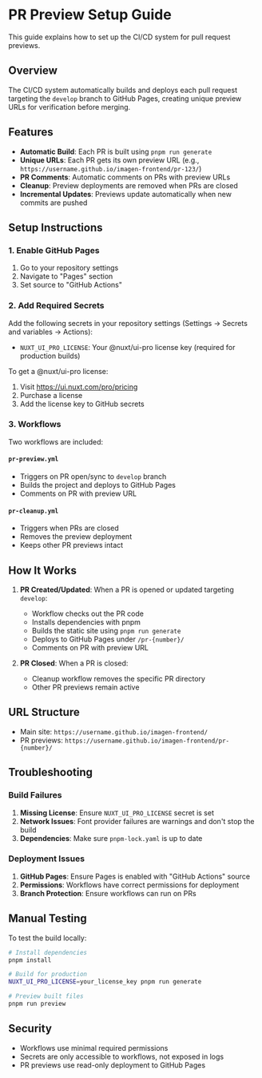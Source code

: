 # PR Preview Setup Guide

This guide explains how to set up the CI/CD system for pull request previews.

## Overview

The CI/CD system automatically builds and deploys each pull request targeting the `develop` branch to GitHub Pages, creating unique preview URLs for verification before merging.

## Features

- **Automatic Build**: Each PR is built using `pnpm run generate`
- **Unique URLs**: Each PR gets its own preview URL (e.g., `https://username.github.io/imagen-frontend/pr-123/`)
- **PR Comments**: Automatic comments on PRs with preview URLs
- **Cleanup**: Preview deployments are removed when PRs are closed
- **Incremental Updates**: Previews update automatically when new commits are pushed

## Setup Instructions

### 1. Enable GitHub Pages

1. Go to your repository settings
2. Navigate to "Pages" section
3. Set source to "GitHub Actions"

### 2. Add Required Secrets

Add the following secrets in your repository settings (Settings → Secrets and variables → Actions):

- `NUXT_UI_PRO_LICENSE`: Your @nuxt/ui-pro license key (required for production builds)

To get a @nuxt/ui-pro license:
1. Visit https://ui.nuxt.com/pro/pricing
2. Purchase a license
3. Add the license key to GitHub secrets

### 3. Workflows

Two workflows are included:

#### `pr-preview.yml`
- Triggers on PR open/sync to `develop` branch
- Builds the project and deploys to GitHub Pages
- Comments on PR with preview URL

#### `pr-cleanup.yml`
- Triggers when PRs are closed
- Removes the preview deployment
- Keeps other PR previews intact

## How It Works

1. **PR Created/Updated**: When a PR is opened or updated targeting `develop`:
   - Workflow checks out the PR code
   - Installs dependencies with pnpm
   - Builds the static site using `pnpm run generate`
   - Deploys to GitHub Pages under `/pr-{number}/`
   - Comments on PR with preview URL

2. **PR Closed**: When a PR is closed:
   - Cleanup workflow removes the specific PR directory
   - Other PR previews remain active

## URL Structure

- Main site: `https://username.github.io/imagen-frontend/`
- PR previews: `https://username.github.io/imagen-frontend/pr-{number}/`

## Troubleshooting

### Build Failures

1. **Missing License**: Ensure `NUXT_UI_PRO_LICENSE` secret is set
2. **Network Issues**: Font provider failures are warnings and don't stop the build
3. **Dependencies**: Make sure `pnpm-lock.yaml` is up to date

### Deployment Issues

1. **GitHub Pages**: Ensure Pages is enabled with "GitHub Actions" source
2. **Permissions**: Workflows have correct permissions for deployment
3. **Branch Protection**: Ensure workflows can run on PRs

## Manual Testing

To test the build locally:

```bash
# Install dependencies
pnpm install

# Build for production
NUXT_UI_PRO_LICENSE=your_license_key pnpm run generate

# Preview built files
pnpm run preview
```

## Security

- Workflows use minimal required permissions
- Secrets are only accessible to workflows, not exposed in logs
- PR previews use read-only deployment to GitHub Pages